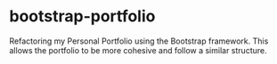 # bootstrap-portfolio
Refactoring my Personal Portfolio using the Bootstrap framework. This allows the portfolio to be more cohesive and follow a similar structure.
